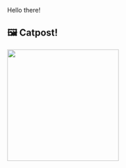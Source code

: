 Hello there!



## 🖼️ Catpost!

<sub>
    <img src="https://cdn2.thecatapi.com/images/c4i.jpg" height="256">
</sub>

